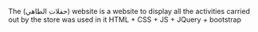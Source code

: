 The (حفلات الطاهي) website is a website to display all the activities carried out by the store
was used in it
HTML + CSS + JS + JQuery + bootstrap
